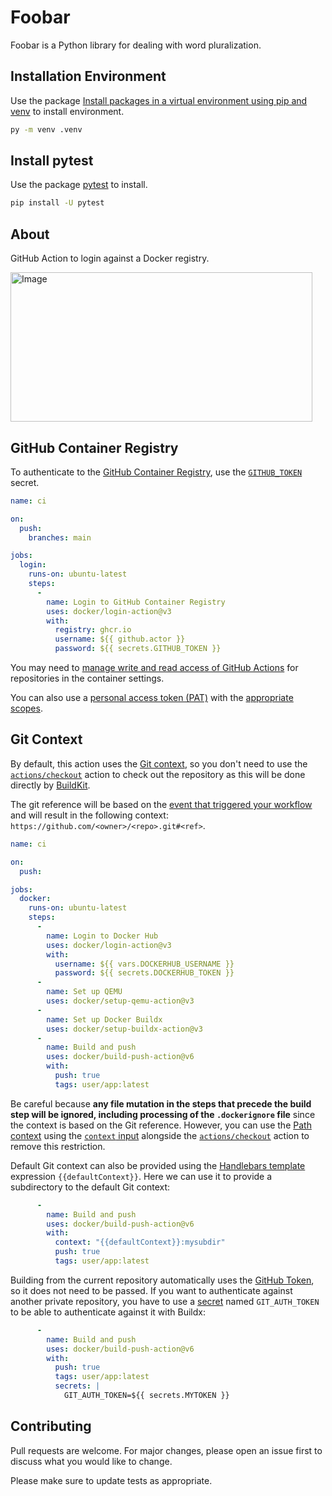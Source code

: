 # Foobar

Foobar is a Python library for dealing with word pluralization.

## Installation Environment

Use the package  [Install packages in a virtual environment using pip and venv](https://packaging.python.org/en/latest/guides/installing-using-pip-and-virtual-environments/) to install environment.

```bash
py -m venv .venv
```

## Install pytest

Use the package  [pytest](https://docs.pytest.org/en/stable/getting-started.html) to install.

```bash
pip install -U pytest
```

## About

GitHub Action to login against a Docker registry.

<img width="483" height="239" alt="Image" src="https://github.com/user-attachments/assets/adf4f5b5-6b59-4ba8-bed0-20f85ef532f0" />

## GitHub Container Registry

To authenticate to the [GitHub Container Registry](https://docs.github.com/en/packages/working-with-a-github-packages-registry/working-with-the-container-registry),
use the [`GITHUB_TOKEN`](https://docs.github.com/en/actions/reference/authentication-in-a-workflow)
secret.

```yaml
name: ci

on:
  push:
    branches: main

jobs:
  login:
    runs-on: ubuntu-latest
    steps:
      -
        name: Login to GitHub Container Registry
        uses: docker/login-action@v3
        with:
          registry: ghcr.io
          username: ${{ github.actor }}
          password: ${{ secrets.GITHUB_TOKEN }}
```

You may need to [manage write and read access of GitHub Actions](https://docs.github.com/en/packages/managing-github-packages-using-github-actions-workflows/publishing-and-installing-a-package-with-github-actions#upgrading-a-workflow-that-accesses-ghcrio)
for repositories in the container settings.

You can also use a [personal access token (PAT)](https://docs.github.com/en/github/authenticating-to-github/creating-a-personal-access-token)
with the [appropriate scopes](https://docs.github.com/en/packages/getting-started-with-github-container-registry/migrating-to-github-container-registry-for-docker-images#authenticating-with-the-container-registry).


## Git Context

By default, this action uses the [Git context](https://docs.docker.com/engine/reference/commandline/build/#git-repositories),
so you don't need to use the [`actions/checkout`](https://github.com/actions/checkout/)
action to check out the repository as this will be done directly by [BuildKit](https://github.com/moby/buildkit).

The git reference will be based on the [event that triggered your workflow](https://docs.github.com/en/actions/using-workflows/events-that-trigger-workflows)
and will result in the following context: `https://github.com/<owner>/<repo>.git#<ref>`.

```yaml
name: ci

on:
  push:

jobs:
  docker:
    runs-on: ubuntu-latest
    steps:
      -
        name: Login to Docker Hub
        uses: docker/login-action@v3
        with:
          username: ${{ vars.DOCKERHUB_USERNAME }}
          password: ${{ secrets.DOCKERHUB_TOKEN }}
      -
        name: Set up QEMU
        uses: docker/setup-qemu-action@v3
      -
        name: Set up Docker Buildx
        uses: docker/setup-buildx-action@v3
      -
        name: Build and push
        uses: docker/build-push-action@v6
        with:
          push: true
          tags: user/app:latest
```

Be careful because **any file mutation in the steps that precede the build step
will be ignored, including processing of the `.dockerignore` file** since
the context is based on the Git reference. However, you can use the
[Path context](#path-context) using the [`context` input](#inputs) alongside
the [`actions/checkout`](https://github.com/actions/checkout/) action to remove
this restriction.

Default Git context can also be provided using the [Handlebars template](https://handlebarsjs.com/guide/)
expression `{{defaultContext}}`. Here we can use it to provide a subdirectory
to the default Git context:

```yaml
      -
        name: Build and push
        uses: docker/build-push-action@v6
        with:
          context: "{{defaultContext}}:mysubdir"
          push: true
          tags: user/app:latest
```

Building from the current repository automatically uses the [GitHub Token](https://docs.github.com/en/actions/security-guides/automatic-token-authentication),
so it does not need to be passed. If you want to authenticate against another
private repository, you have to use a [secret](https://docs.docker.com/build/ci/github-actions/secrets)
named `GIT_AUTH_TOKEN` to be able to authenticate against it with Buildx:

```yaml
      -
        name: Build and push
        uses: docker/build-push-action@v6
        with:
          push: true
          tags: user/app:latest
          secrets: |
            GIT_AUTH_TOKEN=${{ secrets.MYTOKEN }}
```

## Contributing

Pull requests are welcome. For major changes, please open an issue first
to discuss what you would like to change.

Please make sure to update tests as appropriate.
